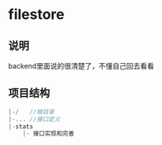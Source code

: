 # filestore
## 说明
backend里面说的很清楚了，不懂自己回去看看

## 项目结构

```go
|-/   //根目录
|-... //接口定义
|-stats
    |- 接口实现和完善
```